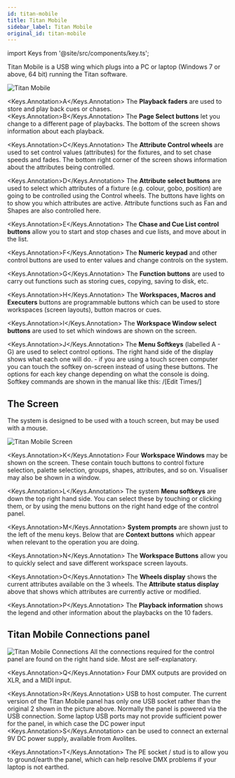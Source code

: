 ```yaml
---
id: titan-mobile
title: Titan Mobile
sidebar_label: Titan Mobile
original_id: titan-mobile
---
```


import Keys from '@site/src/components/key.ts';

Titan Mobile is a USB wing which plugs into a PC or laptop (Windows 7 or
above, 64 bit) running the Titan software.

![Titan Mobile](/docs/images/Titan-Mobile.png)

<Keys.Annotation>A</Keys.Annotation> The **Playback faders** are used to store and play back cues or chases.
<Keys.Annotation>B</Keys.Annotation> The **Page Select buttons** let you change to a different page of
playbacks. The bottom of the screen shows information about each
playback.

<Keys.Annotation>C</Keys.Annotation> The **Attribute Control wheels** are used to set control values
(attributes) for the fixtures, and to set chase speeds and fades. The
bottom right corner of the screen shows information about the attributes
being controlled.

<Keys.Annotation>D</Keys.Annotation> The **Attribute select buttons** are used to select which attributes of
a fixture (e.g. colour, gobo, position) are going to be controlled using
the Control wheels. The buttons have lights on to show you which
attributes are active. Attribute functions such as Fan and Shapes are
also controlled here.

<Keys.Annotation>E</Keys.Annotation> The **Chase and Cue List control buttons** allow you to start and stop
chases and cue lists, and move about in the list.

<Keys.Annotation>F</Keys.Annotation> The **Numeric keypad** and other control buttons are used to enter
values and change controls on the system.

<Keys.Annotation>G</Keys.Annotation> The **Function buttons** are used to carry out functions such as storing
cues, copying, saving to disk, etc.

<Keys.Annotation>H</Keys.Annotation> The **Workspaces, Macros and Executers** buttons are programmable
buttons which can be used to store workspaces (screen layouts), button
macros or cues.

<Keys.Annotation>I</Keys.Annotation> The **Workspace Window select buttons** are used to set which windows
are shown on the screen.

<Keys.Annotation>J</Keys.Annotation> The **Menu Softkeys** (labelled A - G) are used to select control options. 
The right hand side of the display shows what each one will do. - if you are using
a touch screen computer you can touch the softkey on-screen instead of using these
buttons. The options for each 
key change depending on what the console is doing. Softkey commands are shown 
in the manual like this: /[Edit Times/]

## The Screen

The system is designed to be used with a touch screen, but may be used
with a mouse.

![Titan Mobile Screen](/docs/images/Titan-Mobile-Screen.png)

<Keys.Annotation>K</Keys.Annotation> Four **Workspace Windows** may be shown on the screen. These contain
touch buttons to control fixture selection, palette selection, groups,
shapes, attributes, and so on. Visualiser may also be shown in a window.

<Keys.Annotation>L</Keys.Annotation> The system **Menu softkeys** are down the top right hand side. You can
select these by touching or clicking them, or by using the menu buttons
on the right hand edge of the control panel.

<Keys.Annotation>M</Keys.Annotation> **System prompts** are shown just to the left of the menu keys. Below
that are **Context buttons** which appear when relevant to the operation
you are doing.

<Keys.Annotation>N</Keys.Annotation> The **Workspace Buttons** allow you to quickly select and save different
workspace screen layouts.

<Keys.Annotation>O</Keys.Annotation> The **Wheels display** shows the current attributes available on the 3
wheels. The **Attribute status display** above that shows which
attributes are currently active or modified.

<Keys.Annotation>P</Keys.Annotation> The **Playback information** shows the legend and other information
about the playbacks on the 10 faders.

## Titan Mobile Connections panel

![Titan Mobile Connections](/docs/images/Titan-Mobile-Connections.png)
All the connections required for the
control panel are found on the right hand side. Most are
self-explanatory. 

<Keys.Annotation>Q</Keys.Annotation> Four DMX outputs are provided on XLR, and a MIDI input.

<Keys.Annotation>R</Keys.Annotation> USB to host computer. The current version of the Titan Mobile panel has only
one USB socket rather than the original 2 shown in the picture above.
Normally the panel is powered via the USB connection. Some laptop
    USB ports may not provide sufficient power for the panel, in which
    case the DC power input <Keys.Annotation>S</Keys.Annotation> can be used to connect an external 9V DC
    power supply, available from Avolites.

<Keys.Annotation>T</Keys.Annotation> The PE socket / stud is to allow you to ground/earth the panel, which can
    help resolve DMX problems if your laptop is not earthed.
